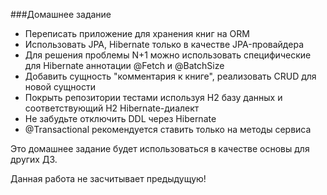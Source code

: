 ###Домашнее задание
* Переписать приложение для хранения книг на ORM
* Использовать JPA, Hibernate только в качестве JPA-провайдера
* Для решения проблемы N+1 можно использовать специфические для
Hibernate аннотации @Fetch и @BatchSize
* Добавить сущность "комментария к книге", реализовать CRUD для новой
сущности
* Покрыть репозитории тестами используя H2 базу данных и
соответствующий H2 Hibernate-диалект
* Не забудьте отключить DDL через Hibernate
* @Transactional рекомендуется ставить только на методы сервиса  

Это домашнее задание будет использоваться в качестве основы для других
ДЗ.

Данная работа не засчитывает предыдущую!